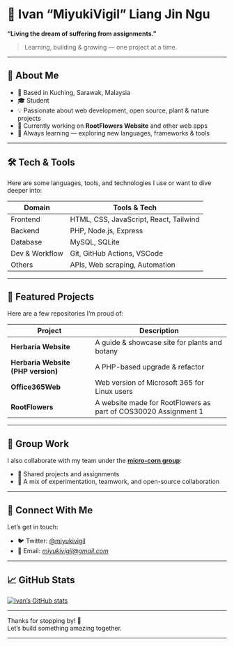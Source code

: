 <!--
  Hi there 👋 I’m Ivan (aka MiyukiVigil)
  Welcome to my GitHub profile!
-->

# 🧩 Ivan “MiyukiVigil” Liang Jin Ngu

**“Living the dream of suffering from assignments.”**

> Learning, building & growing — one project at a time.

---

## 🔭 About Me

- 📍 Based in Kuching, Sarawak, Malaysia  
- 🎓 Student  
- 💡 Passionate about web development, open source, plant & nature projects  
- 🐛 Currently working on **RootFlowers Website** and other web apps  
- 🌱 Always learning — exploring new languages, frameworks & tools  

---

## 🛠️ Tech & Tools

Here are some languages, tools, and technologies I use or want to dive deeper into:

| Domain | Tools & Tech |
|---|---|
| Frontend | HTML, CSS, JavaScript, React, Tailwind |
| Backend | PHP, Node.js, Express |
| Database | MySQL, SQLite |
| Dev & Workflow | Git, GitHub Actions, VSCode |
| Others | APIs, Web scraping, Automation |

---

## 📂 Featured Projects

Here are a few repositories I’m proud of:

| Project | Description |
|---|---|
| **Herbaria Website** | A guide & showcase site for plants and botany |
| **Herbaria Website (PHP version)** | A PHP-based upgrade & refactor |
| **Office365Web** | Web version of Microsoft 365 for Linux users |
| **RootFlowers** | A website made for RootFlowers as part of COS30020 Assignment 1 |

---

## 🤝 Group Work

I also collaborate with my team under the **[micro-corn group](https://github.com/microcorn-group)**:

- 🌱 Shared projects and assignments  
- 🧩 A mix of experimentation, teamwork, and open-source collaboration  

---

## 💬 Connect With Me

Let’s get in touch:

- 🐦 Twitter: [@miyukivigil](https://twitter.com/miyukivigil)  
- 📧 Email: *miyukivigil@gmail.com*  

---

## 📈 GitHub Stats

[![Ivan’s GitHub stats](https://github-readme-stats.vercel.app/api?username=MiyukiVigil&show_icons=true&theme=tokyonight)](https://github.com/MiyukiVigil)

---

Thanks for stopping by! 🚀  
Let’s build something amazing together.

---
